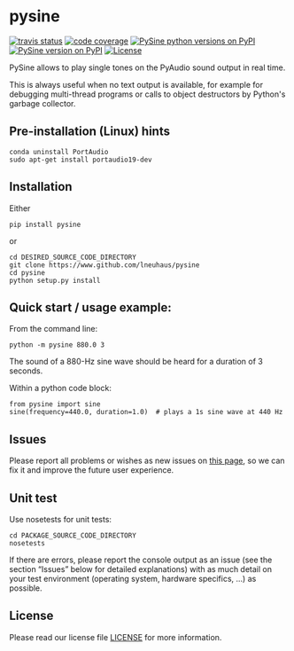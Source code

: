 # pysine

[![travis status](https://travis-ci.org/lneuhaus/pysine.svg?branch=master "Travisstatus")](https://travis-ci.org/lneuhaus/pysine)
[![code coverage](https://codecov.io/github/lneuhaus/pysine/coverage.svg?branch=master "Code coverage")](https://codecov.io/gh/lneuhaus/pysine)
[![PySine python versions on PyPI](https://img.shields.io/pypi/pyversions/pysine.svg)](https://pypi.python.org/pypi/pysine/)
[![PySine version on PyPI](https://img.shields.io/pypi/v/pysine.svg "PySine on PyPI")](https://pypi.python.org/pypi/pysine/)
[![License](https://img.shields.io/pypi/l/pysine.svg)](https://github.com/lneuhaus/pysine/blob/master/LICENSE)

PySine allows to play single tones on the PyAudio sound output in real time.

This is always useful when no text output is available, for example for
debugging multi-thread programs or calls to object destructors by Python's
garbage collector.

## Pre-installation (Linux) hints
```
conda uninstall PortAudio
sudo apt-get install portaudio19-dev
```

## Installation
Either
```
pip install pysine
```

or

```
cd DESIRED_SOURCE_CODE_DIRECTORY
git clone https://www.github.com/lneuhaus/pysine
cd pysine
python setup.py install
```

## Quick start / usage example:

From the command line:
```
python -m pysine 880.0 3
```
The sound of a 880-Hz sine wave should be heard for a duration of 3 seconds.

Within a python code block:
```
from pysine import sine
sine(frequency=440.0, duration=1.0)  # plays a 1s sine wave at 440 Hz
```

## Issues
Please report all problems or wishes as new issues on [this page](https://github.com/lneuhaus/pysine/issues), so we can fix it and improve the future user experience.

## Unit test
Use nosetests for unit tests:
```
cd PACKAGE_SOURCE_CODE_DIRECTORY
nosetests
```
If there are errors, please report the console output as an issue (see the section “Issues” below for detailed explanations) with as much detail on your test environment (operating system, hardware specifics, ...) as possible.

## License
Please read our license file [LICENSE](https://github.com/lneuhaus/pysine/blob/master/LICENSE) for more information.
